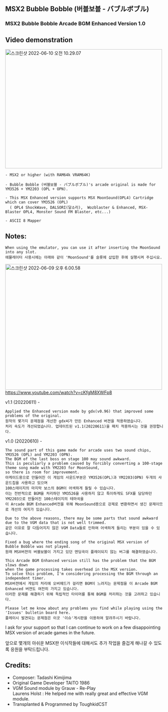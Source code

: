 
## MSX2 Bubble Bobble (버블보블 - バブルボブル)
### MSX2 Bubble Bobble Arcade BGM Enhanced Version 1.0


## Video demonstration


<a data-flickr-embed="true" href="https://www.youtube.com/watch?v=9xPjwFJwgWE" title="스크린샷 2022-06-10 오전 10.29.07"><img src="https://live.staticflickr.com/65535/52135380509_417eb0d478.jpg" width="500" height="380" alt="스크린샷 2022-06-10 오전 10.29.07"></a>


	- MSX2 or higher (with RAM64k VRAM64K) 
 
	- Bubble Bobble (버블보블 - バブルボブル)'s arcade original is made for YM3526 + YM2203 (OPL + OPN).

	- This MSX Enhanced version supports MSX MoonSound(OPL4) Cartridge which can cover YM3526 (OPL)
	  ( OPL4 ShockWave, DALSORI(달소리),  Wozblaster & Enhanced, MSX-Blaster OPL4, Monster Sound FM Blaster, etc...)  
 
	- ASCII 8 Mapper



## Notes:

    When using the emulator, you can use it after inserting the MoonSound into any slot.
    에뮬레이터 사용시에는 아래와 같이 'MoonSound'를 슬롯에 삽입한 후에 실행시켜 주십시요. 

<a data-flickr-embed="true" href="https://youtu.be/cKfgM8XWFp8" title="스크린샷 2022-06-09 오후 6.00.58"><img src="https://live.staticflickr.com/65535/52134066690_708900cdc1.jpg" width="500" height="401" alt="스크린샷 2022-06-09 오후 6.00.58"></a>
https://www.youtube.com/watch?v=cKfgM8XWFp8


v1.1 (20220611) - 
    
    Applied the Enhanced version made by gdx(v0.96) that improved some problems of the original.
    원작의 몇가지 문제점을 개선한 gdx씨가 만든 Enhanced 버젼을 적용하였습니다. 
    처리 속도가 개선되었습니다. 업데이트된 v1.1(20220611)을 패치 적용하시는 것을 권장합니다. 

v1.0 (20220610) -
    
    The sound part of this game made for arcade uses two sound chips, YM3526 (OPL) and YM2203 (OPN).
    The BGM of the last boss on stage 100 may sound awkward.
    This is peculiarly a problem caused by forcibly converting a 100-stage theme song made with YM2203 for MoonSound, 
    so there is room for improvement.
    아케이드용으로 만들어진 이 게임의 사운드부분은 YM3526(OPL)과 YM2203(OPN) 두개의 사운드칩을 사용하고 있으며 
    100스테이지의 마지막 보스의 BGM이 어색하게 들릴 수 있습니다. 
    이는 전반적으로 BGM을 처리하던 YM3526을 사용하지 않고 특이하게도 SFX를 담당하던 YM2203으로 만들어진 100스테이지의 테마곡을 
    이 Arcade BGM Enhanced버전을 위해 MoonSound용으로 강제로 변환하면서 생긴 문제이므로 개선의 여지가 있습니다. 
    
    Due to the above reasons, there may be some parts that sound awkward due to the VGM data that is not well trimmed.
    같은 이유로 잘 다듬어지지 않은 VGM Data들로 인하여 어색하게 들리는 부분이 있을 수 있습니다. 
      
    Fixed a bug where the ending song of the original MSX version of Bubble Bobble was not played.
    원래 MSX버젼의 버블보블이 가지고 있던 엔딩곡이 플레이되지 않는 버그를 해결하였습니다. 
  
    This Arcade BGM Enhanced version still has the problem that the BGM slows down 
    when the game processing takes overhead in the MSX version.
    To solve this problem, I'm considering processing the BGM through an independent timer.
    MSX버젼에서 게임의 처리에 오버헤드가 걸리면 BGM이 느려지는 문제점을 이 Arcade BGM Enhanced 버젼도 여전히 가지고 있습니다. 
    이러한 문제를 해결하기 위해 독립적인 타이머를 통해 BGM을 처리하는 것을 고려하고 있습니다. 
  
    Please let me know about any problems you find while playing using the 'Issues' bulletin board here.
    플레이시 발견되는 문제점은 이곳 '이슈'게시판을 이용하여 알려주시기 바랍니다. 
  

I ask for your support so that 
            I can continue to work on a few disappointing MSX version of arcade games in the future.

앞으로 몇개의 아쉬운 MSX판 이식작들에 대해서도 추가 작업을 즐겁게 해나갈 수 있도록 응원을 부탁드립니다. 


## Credits:

- Composer: Tadashi Kimijima
- Original Game Developer TAITO 1986
- VGM Sound module by Grauw - Re-Play                           
  Laurens Holst : He helped me with really great and effective VGM module.
- Transplanted & Programmed by ToughkidCST 

